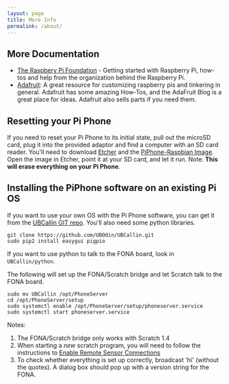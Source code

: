 ```yaml
---
layout: page
title: More Info
permalink: /about/
---
```


## More Documentation

* [The Raspbery Pi Foundation](https://www.raspberrypi.org/help/) - Getting started with Raspberry Pi, how-tos and help from the organization behind the Raspberry Pi.
* [Adafruit](https://adafruit.com): A great resource for customizing raspberry pis and tinkering in general.  Adafruit has some amazing How-Tos, and the AdaFruit Blog is a great place for ideas.  Adafruit also sells parts if you need them.

## Resetting your Pi Phone

If you need to reset your Pi Phone to its initial state, pull out the microSD card, plug it into the provided adaptor and find a computer with an SD card reader.  You'll need to download [Etcher](https://etcher.io/) and the [PiPhone-Raspbian Image](https://odin.cse.buffalo.edu/public_data/2018-UBCallin-Raspbian.img).  Open the image in Etcher, point it at your SD card, and let it run.  Note: **This will erase everything on your Pi Phone**.

## Installing the PiPhone software on an existing Pi OS

If you want to use your own OS with the Pi Phone software, you can get it from the [UBCallin GIT repo](https://github.com/UBOdin/UBCallin).  You'll also need some python libraries.
```console
git clone https://github.com/UBOdin/UBCallin.git
sudo pip2 install easygui pigpio
```
If you want to use python to talk to the FONA board, look in `UBCallin/python`.

The following will set up the FONA/Scratch bridge and let Scratch talk to the FONA board.
```console
sudo mv UBCallin /opt/PhoneServer
cd /opt/PhoneServer/setup
sudo systemctl enable /opt/PhoneServer/setup/phoneserver.service
sudo systemctl start phoneserver.service
```
Notes:
1. The FONA/Scratch bridge only works with Scratch 1.4
2. When starting a *new* scratch program, you will need to follow the instructions to [Enable Remote Sensor Connections](https://en.scratch-wiki.info/wiki/Communicating_to_Scratch_via_Python_with_a_GUI#Enable_Remote_Sensor_Connections)
3. To check whether everything is set up correctly, broadcast 'hi' (without the quotes).  A dialog box should pop up with a version string for the FONA.